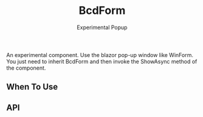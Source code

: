 ﻿---
category: Components
type: Feedback
title: BcdForm
subtitle: Experimental Popup
---

An experimental component. Use the blazor pop-up window like WinForm. You just need to inherit BcdForm and then invoke the ShowAsync method of the component.

## When To Use


## API
